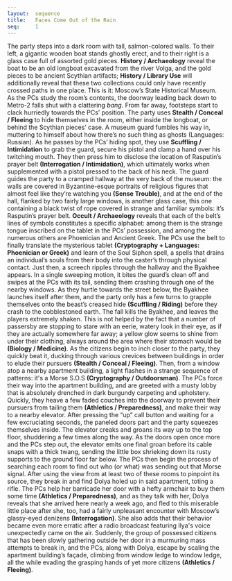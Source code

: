 ```yaml
---
layout:  sequence
title:   Faces Come Out of the Rain
seq:     1
---
```


The party steps into a dark room with tall, salmon-colored walls.
To their left, a gigantic wooden boat stands ghostly erect,
and to their right is a glass case full of assorted gold pieces.
**History / Archaeology** reveal the boat to be an old longboat excavated from the river Volga,
and the gold pieces to be ancient Scythian artifacts;
**History / Library Use** will additionally reveal that these two collections could only have recently crossed paths in one place.
This is it: Moscow’s State Historical Museum.
As the PCs study the room’s contents, the doorway leading back down to Metro-2 falls shut with a clattering *bang*.
From far away, footsteps start to clack hurriedly towards the PCs’ position.
The party uses **Stealth / Conceal / Fleeing** to hide themselves in the room,
either inside the longboat, or behind the Scythian pieces’ case.
A museum guard fumbles his way in, muttering to himself about how there’s no such thing as ghosts (Languages: Russian).
As he passes by the PCs’ hiding spot, they use **Scuffling / Intimidation** to grab the guard,
secure his pistol and clamp a hand over his twitching mouth.
They then press him to disclose the location of Rasputin’s prayer belt **(Interrogation / Intimidation)**,
which ultimately works when supplemented with a pistol pressed to the back of his neck.
The guard guides the party to a cramped hallway at the very back of the museum:
the walls are covered in Byzantine-esque portraits of religious figures that almost feel like they’re watching you **(Sense Trouble)**,
and at the end of the hall, flanked by two fairly large windows, is another glass case,
this one containing a black twist of rope covered in strange and familiar symbols:
it’s Rasputin’s prayer belt.
**Occult / Archaeology** reveals that each of the belt’s lines of symbols constitutes a specific alphabet:
among them is the strange tongue inscribed on the tablet in the PCs’ possession,
and among the numerous others are Phoenician and Ancient Greek.
The PCs use the belt to finally translate the mysterious tablet **(Cryptography + Languages: Phoenician or Greek)** and learn of the Soul Siphon spell,
a spells that drains an individual’s souls from their body into the caster’s through physical contact.
Just then, a screech ripples through the hallway and the Byakhee appears.
In a single sweeping motion, it bites the guard’s clean off and swipes at the PCs with its tail,
sending them crashing through one of the nearby windows.
As they hurtle towards the street below, the Byakhee launches itself after them,
and the party only has a few turns to grapple themselves onto the beast’s creased hide **(Scuffling / Riding)** before they crash to the cobblestoned earth.
The fall kills the Byakhee, and leaves the players extremely shaken.
This is not helped by the fact that a number of passersby are stopping to stare with an eerie,
watery look in their eye, as if they are actually somewhere far away;
a yellow glow seems to shine from under their clothing,
always around the area where their stomach would be **(Biology / Medicine)**.
As the citizens begin to inch closer to the party, they quickly beat it,
ducking through various crevices between buildings in order to elude their pursuers **(Stealth / Conceal / Fleeing)**.
Then, from a window atop a nearby apartment building, a light flashes in a strange sequence of patterns:
it's a Morse S.O.S **(Cryptography / Outdoorsman)**.
The PCs force their way into the apartment building,
and are greeted with a musty lobby that is absolutely drenched in dark burgundy carpeting and upholstery.
Quickly, they heave a few faded couches into the doorway to prevent their pursuers from tailing them **(Athletics / Preparedness)**,
and make their way to a nearby elevator.
After pressing the “up” call button and waiting for a few excruciating seconds,
the paneled doors part and the party squeezes themselves inside.
The elevator creaks and groans its way up to the top floor,
shuddering a few times along the way.
As the doors open once more and the PCs step out,
the elevator emits one final groan before its cable snaps with a thick twang,
sending the little box shrieking down its rusty supports to the ground floor far below.
The PCs then begin the process of searching each room to find out who (or what) was sending out that Morse signal.
After using the view from at least two of these rooms to pinpoint its source,
they break in and find Dolya holed up in said apartment, toting a rifle.
The PCs help her barricade her door with a hefty armchair to buy them some time **(Athletics / Preparedness)**,
and as they talk with her,
Dolya reveals that she arrived here nearly a week ago,
and fled to this miserable little place after she, too,
had a fairly unpleasant encounter with Moscow’s glassy-eyed denizens **(Interrogation)**.
She also adds that their behavior became even more erratic after a radio broadcast featuring Ilya's voice unexpectedly came on the air.
Suddenly, the group of possessed citizens that has been slowly gathering outside her door in a murmuring mass attempts to break in,
and the PCs, along with Dolya, escape by scaling the apartment building’s façade,
climbing from window ledge to window ledge,
all the while evading the grasping hands of yet more citizens **(Athletics / Fleeing)**.













